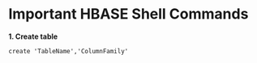 # Important HBASE Shell Commands
**1. Create table**
```console
create 'TableName','ColumnFamily'
```

